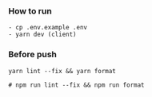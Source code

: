 ### How to run

```
- cp .env.example .env
- yarn dev (client)
```

### Before push

```
yarn lint --fix && yarn format

# npm run lint --fix && npm run format
```
